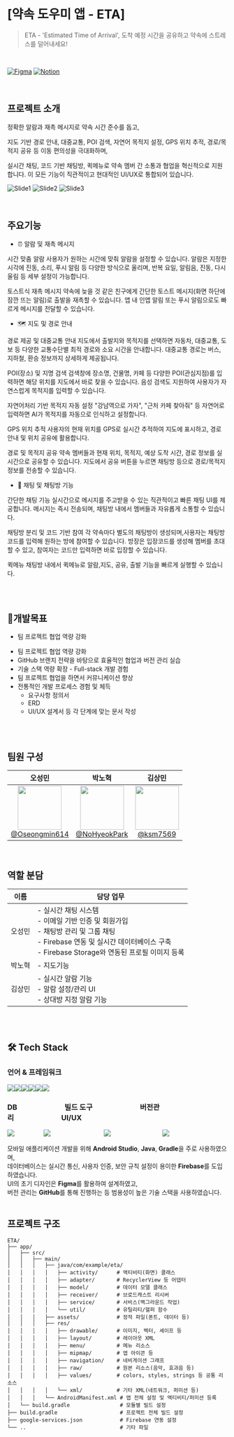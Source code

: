 # [약속 도우미 앱  - ETA]
> ETA - 'Estimated Time of Arrival', 도착 예정 시간을 공유하고 약속에 스트레스를 덜어내세요!

<br>

[![Figma](https://img.shields.io/badge/Figma-BookTheather-FF7262?style=for-the-badge&logo=figma&logoColor=white)](https://www.figma.com/design/00yGg5GKB3haVEu9ZZZyWh/BookTheather?node-id=149-2&p=f)
[![Notion](https://img.shields.io/badge/Notion-Project%20Docs-000000?style=for-the-badge&logo=notion&logoColor=white)](https://www.notion.so/1d501448704d8000bb1dd712c8a95f23)

<br>


## 프로젝트 소개
정확한 알람과 재촉 메시지로 약속 시간 준수를 돕고,

지도 기반 경로 안내, 대중교통, POI 검색, 자연어 목적지 설정, GPS 위치 추적, 경로/목적지 공유 등 이동 편의성을 극대화하며,

실시간 채팅, 코드 기반 채팅방, 퀵메뉴로 약속 멤버 간 소통과 협업을 혁신적으로 지원합니다.
이 모든 기능이 직관적이고 현대적인 UI/UX로 통합되어 있습니다.

![Slide1](https://github.com/user-attachments/assets/eef59dea-d7ed-46d1-88c5-e9b75590b832)
![Slide2](https://github.com/user-attachments/assets/d4fe6c8e-ae4a-4d3c-b0f1-f3bef1e47b2e)
![Slide3](https://github.com/user-attachments/assets/7c85160c-9ecf-45db-a7a6-47bf10431f43)

<br>

## 주요기능

-  ⏰ 알람 및 재촉 메시지<br>

시간 맞춤 알람
사용자가 원하는 시간에 맞춰 알람을 설정할 수 있습니다.
알람은 지정한 시각에 진동, 소리, 푸시 알림 등 다양한 방식으로 울리며, 반복 요일, 알림음, 진동, 다시 울림 등 세부 설정이 가능합니다.

토스트식 재촉 메시지
약속에 늦을 것 같은 친구에게 간단한 토스트 메시지(화면 하단에 잠깐 뜨는 알림)로 출발을 재촉할 수 있습니다.
앱 내 인앱 알림 또는 푸시 알림으로도 빠르게 메시지를 전달할 수 있습니다.
<br>
- 🗺️ 지도 및 경로 안내<br>

경로 제공 및 대중교통 안내
지도에서 출발지와 목적지를 선택하면 자동차, 대중교통, 도보 등 다양한 교통수단별 최적 경로와 소요 시간을 안내합니다.
대중교통 경로는 버스, 지하철, 환승 정보까지 상세하게 제공됩니다.

POI(장소) 및 지명 검색
검색창에 장소명, 건물명, 카페 등 다양한 POI(관심지점)를 입력하면 해당 위치를 지도에서 바로 찾을 수 있습니다.
음성 검색도 지원하여 사용자가 자연스럽게 목적지를 입력할 수 있습니다.

자연어처리 기반 목적지 자동 설정
"강남역으로 가자", "근처 카페 찾아줘" 등 자연어로 입력하면 AI가 목적지를 자동으로 인식하고 설정합니다.

GPS 위치 추적
사용자의 현재 위치를 GPS로 실시간 추적하여 지도에 표시하고, 경로 안내 및 위치 공유에 활용합니다.

경로 및 목적지 공유
약속 멤버들과 현재 위치, 목적지, 예상 도착 시간, 경로 정보를 실시간으로 공유할 수 있습니다.
지도에서 공유 버튼을 누르면 채팅방 등으로 경로/목적지 정보를 전송할 수 있습니다.
<br>

- 💬 채팅 및 채팅방 기능<br>

간단한 채팅 기능
실시간으로 메시지를 주고받을 수 있는 직관적이고 빠른 채팅 UI를 제공합니다.
메시지는 즉시 전송되며, 채팅방 내에서 멤버들과 자유롭게 소통할 수 있습니다.

채팅방 분리 및 코드 기반 참여
각 약속마다 별도의 채팅방이 생성되며,사용자는 채팅방 코드를 입력해 원하는 방에 참여할 수 있습니다.
방장은 입장코드를 생성해 멤버를 초대할 수 있고, 참여자는 코드만 입력하면 바로 입장할 수 있습니다.

퀵메뉴
채팅방 내에서 퀵메뉴로 알람,지도, 공유, 출발 기능을 빠르게 실행할 수 있습니다.

  <br>
  <br>
  
## 🎯개발목표<br>

- 팀 프로젝트 협업 역량 강화
<ul>
  <li>팀 프로젝트 협업 역량 강화</li>
  <li>GitHub 브랜치 전략을 바탕으로 효율적인 협업과 버전 관리 실습</li>
  <li>기술 스택 역량 확장 - Full-stack 개발 경험</li>
  <li>팀 프로젝트 협업을 하면서 커뮤니케이션 향상</li>
  <li>
    전통적인 개발 프로세스 경험 및 체득
    <ul>
      <li>요구사항 정의서</li>
      <li>ERD</li>
      <li>UI/UX 설계서 등 각 단계에 맞는 문서 작성</li>
    </ul>
  </li>
</ul>

<br>
<br>

## 팀원 구성

<div align="center">

| **오성민** | **박노혁** | **김상민** |
| :------: |  :------: | :------: | 
| [<img src="https://avatars.githubusercontent.com/u/201106691?v=4" height=100 width=100><br/> @Oseongmin614](https://github.com/Oseongmin614) | [<img src="https://avatars.githubusercontent.com/u/201468248?v=4" height=100 width=100><br/> @NoHyeokPark](https://github.com/NoHyeokPark) | [<img src="https://avatars.githubusercontent.com/u/204567107?v=4" height=100 width=100><br/> @ksm7569](https://github.com/ksm7569) |

</div>

<br>


## 역할 분담


| 이름     | 담당 업무                                                                                   |
|-----------|---------------------------------------------------------------------------------------------|
| 오성민  | - 실시간 채팅 시스템 <br> - 이메일 기반 인증 및 회원가입 <br> - 채팅방 관리 및 그룹 채팅 <br> - Firebase 연동 및 실시간 데이터베이스 구축 <br> -  Firebase Storage와 연동된 프로필 이미지 등록|
| 박노혁   | - 지도기능 |
| 김상민    | - 실시간 알람 기능 <br> - 알람 설정/관리 UI <br> - 상대방 지정 알람 기능 <br> |


<br>
<br>

## 🛠️ Tech Stack

### 언어 & 프레임워크
<img src="https://img.shields.io/badge/Android%20Studio-3DDC84?style=for-the-badge&logo=android-studio&logoColor=white"><img src="https://img.shields.io/badge/Java-ED8B00?style=for-the-badge&logo=openjdk&logoColor=white"><img src="https://img.shields.io/badge/python-3776AB?style=for-the-badge&logo=python&logoColor=white"><img src="https://img.shields.io/badge/fastapi-009688?style=for-the-badge&logo=fastapi&logoColor=white"><img src="https://img.shields.io/badge/uvicorn-222222?style=for-the-badge&logo=uvicorn&logoColor=white"><img src="https://img.shields.io/badge/huggingface-FFD21F?style=for-the-badge&logo=huggingface&logoColor=black">

### DB&nbsp;&nbsp;&nbsp;&nbsp;&nbsp;&nbsp;&nbsp;&nbsp;&nbsp;&nbsp;&nbsp;&nbsp;&nbsp;&nbsp;&nbsp;&nbsp;&nbsp;&nbsp;&nbsp;&nbsp;&nbsp;&nbsp;&nbsp;&nbsp;&nbsp;&nbsp;&nbsp;&nbsp;빌드 도구&nbsp;&nbsp;&nbsp;&nbsp;&nbsp;&nbsp;&nbsp;&nbsp;&nbsp;&nbsp;&nbsp;&nbsp;&nbsp;&nbsp;&nbsp;&nbsp;&nbsp;&nbsp;&nbsp;&nbsp;&nbsp;&nbsp;&nbsp;&nbsp;&nbsp;&nbsp;&nbsp;&nbsp;버전관리&nbsp;&nbsp;&nbsp;&nbsp;&nbsp;&nbsp;&nbsp;&nbsp;&nbsp;&nbsp;&nbsp;&nbsp;&nbsp;&nbsp;&nbsp;&nbsp;&nbsp;&nbsp;&nbsp;&nbsp;&nbsp;&nbsp;&nbsp;&nbsp;&nbsp;&nbsp;&nbsp;&nbsp;UI/UX
<img src="https://img.shields.io/badge/firebase-FFCA28?style=for-the-badge&logo=firebase&logoColor=white"> &nbsp;&nbsp;&nbsp;&nbsp;&nbsp;&nbsp;&nbsp;&nbsp;&nbsp;&nbsp;&nbsp;&nbsp;&nbsp;&nbsp;&nbsp;&nbsp;<img src="https://img.shields.io/badge/Gradle-02303A?style=for-the-badge&logo=gradle&logoColor=white">&nbsp;&nbsp;&nbsp;&nbsp;&nbsp;&nbsp;&nbsp;&nbsp;&nbsp;&nbsp;&nbsp;&nbsp;&nbsp;&nbsp;&nbsp;&nbsp;&nbsp;&nbsp;&nbsp;&nbsp;&nbsp;&nbsp;&nbsp;&nbsp;&nbsp;&nbsp;&nbsp;&nbsp;&nbsp;&nbsp; <img src="https://img.shields.io/badge/github-181717?style=for-the-badge&logo=github&logoColor=white">&nbsp;&nbsp;&nbsp;&nbsp;&nbsp;&nbsp;&nbsp;&nbsp;&nbsp;&nbsp;&nbsp;&nbsp;&nbsp;&nbsp;&nbsp;&nbsp;&nbsp;&nbsp;&nbsp;&nbsp;&nbsp;&nbsp;&nbsp;&nbsp;&nbsp;&nbsp;&nbsp;&nbsp;&nbsp;&nbsp;<img src="https://img.shields.io/badge/Figma-F24E1E?style=for-the-badge&logo=figma&logoColor=white">



모바일 애플리케이션 개발을 위해 **Android Studio**, **Java**, **Gradle**을 주로 사용하였으며, <br>
데이터베이스는 실시간 통신, 사용자 인증, 보안 규칙 설정이 용이한 **Firebase**를 도입하였습니다.<br>
UI의 초기 디자인은 **Figma**를 활용하여 설계하였고, <br>
버전 관리는 **GitHub**를 통해 진행하는 등 범용성이 높은 기술 스택을 사용하였습니다.
<br>
<br>


## 프로젝트 구조 
```
ETA/
├── app/
│   ├── src/
│   │   ├── main/
│   │   │   ├── java/com/example/eta/
│   │   │   │   ├── activity/      # 액티비티(화면) 클래스
│   │   │   │   ├── adapter/       # RecyclerView 등 어댑터
│   │   │   │   ├── model/         # 데이터 모델 클래스
│   │   │   │   ├── receiver/      # 브로드캐스트 리시버
│   │   │   │   ├── service/       # 서비스(백그라운드 작업)
│   │   │   │   └── util/          # 유틸리티/헬퍼 함수
│   │   │   ├── assets/            # 정적 파일(폰트, 데이터 등)
│   │   │   ├── res/
│   │   │   │   ├── drawable/      # 이미지, 벡터, 셰이프 등
│   │   │   │   ├── layout/        # 레이아웃 XML
│   │   │   │   ├── menu/          # 메뉴 리소스
│   │   │   │   ├── mipmap/        # 앱 아이콘 등
│   │   │   │   ├── navigation/    # 네비게이션 그래프
│   │   │   │   ├── raw/           # 원본 리소스(음악, 효과음 등)
│   │   │   │   ├── values/        # colors, styles, strings 등 공통 리소스
│   │   │   │   └── xml/           # 기타 XML(네트워크, 퍼미션 등)
│   │   │   └── AndroidManifest.xml # 앱 전체 설정 및 액티비티/퍼미션 등록
│   └── build.gradle                # 모듈별 빌드 설정
├── build.gradle                    # 프로젝트 전체 빌드 설정
├── google-services.json            # Firebase 연동 설정
└── ..                              # 기타 파일

```

